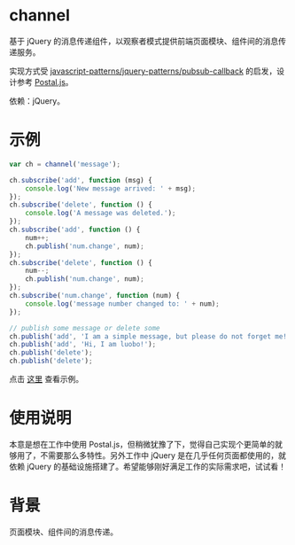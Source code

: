 channel
=======

基于 jQuery 的消息传递组件，以观察者模式提供前端页面模块、组件间的消息传递服务。

实现方式受 [javascript-patterns/jquery-patterns/pubsub-callback](https://github.com/shichuan/javascript-patterns/blob/master/jquery-patterns/pubsub-callback.html) 的启发，设计参考 [Postal.js](https://github.com/postaljs/postal.js)。

依赖：jQuery。

示例
====

```javascript
var ch = channel('message');

ch.subscribe('add', function (msg) {
	console.log('New message arrived: ' + msg);
});
ch.subscribe('delete', function () {
	console.log('A message was deleted.');
});
ch.subscribe('add', function () {
	num++;
	ch.publish('num.change', num);
});
ch.subscribe('delete', function () {
	num--;
	ch.publish('num.change', num);
});
ch.subscribe('num.change', function (num) {
	console.log('message number changed to: ' + num);
});

// publish some message or delete some
ch.publish('add', 'I am a simple message, but please do not forget me!');
ch.publish('add', 'Hi, I am luobo!');
ch.publish('delete');
ch.publish('delete');
```

点击 [这里](./raw/master/example.html) 查看示例。

使用说明
========

本意是想在工作中使用 Postal.js，但稍微犹豫了下，觉得自己实现个更简单的就够用了，不需要那么多特性。另外工作中 jQuery 是在几乎任何页面都使用的，就依赖 jQuery 的基础设施搭建了。希望能够刚好满足工作的实际需求吧，试试看！

背景
====

页面模块、组件间的消息传递。
